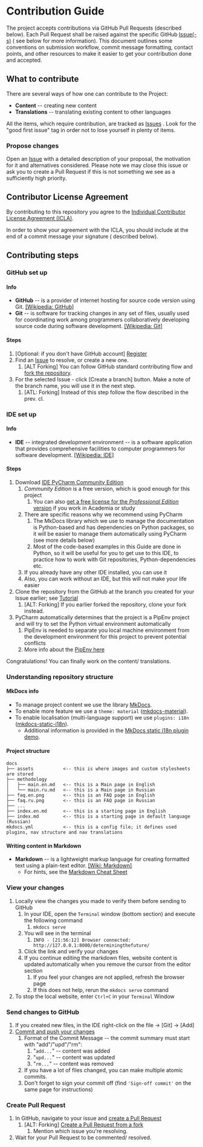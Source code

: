 # Contribution Guide

The project accepts contributions via GitHub Pull Requests (described below). Each Pull Request shall be raised against
the specific
GitHub [Issue(-s)](https://github.com/vgrigoryevsky/determiningthefuture/issues) (
see below for more information). This document outlines some conventions on submission workflow, commit message
formatting, contact points, and other resources to make it easier to get your contribution done and accepted.

## What to contribute

There are several ways of how one can contribute to the Project:

* **Content** -- creating new content
* **Translations** -- translating existing content to other languages

All the items, which require contribution, are tracked
as [Issues](https://github.com/vgrigoryevsky/determiningthefuture/issues)
. Look for the "good first issue" tag in order not to lose yourself in plenty of items.

### Propose changes

Open
an [Issue](https://github.com/vgrigoryevsky/determiningthefuture/issues)
with a detailed description of your proposal, the motivation for it and alternatives considered. Please note we may
close this issue or ask you to create a Pull Request if this is not something we see as a sufficiently high priority.

## Contributor License Agreement

By contributing to this repository you agree to the [Individual Contributor License Agreement (ICLA)](../../about/legal/ICLA.md).

In order to show your agreement with the ICLA, you should include at the end of a commit message your signature (
described below).

## Contributing steps

### GitHub set up

#### Info

* **GitHub** -- is a provider of internet hosting for source code version using
  Git. [[Wikipedia: GitHub]](https://en.wikipedia.org/wiki/GitHub)
* **Git** -- is software for tracking changes in any set of files, usually used for coordinating work among programmers
  collaboratively developing source code during software
  development. [[Wikipedia: Git]](https://en.wikipedia.org/wiki/Git)

#### Steps

1. [Optional: if you don't have GitHub account] [Register](https://github.com/signup)
2. Find
   an [Issue](https://github.com/vgrigoryevsky/determiningthefuture/issues)
   to resolve, or create a new one.
    1. [ALT Forking] You can follow GitHub standard contributing flow
       and [fork the repository](https://docs.github.com/en/get-started/quickstart/contributing-to-projects).
3. For the selected Issue - click [Create a branch] button. Make a note of the branch name, you will use it in the next
   step.
    1. [ATL: Forking] Instead of this step follow the flow described in the prev. cl.

### IDE set up

#### Info

* **IDE** -- integrated development environment -- is a software application that provides comprehensive facilities to
  computer programmers for software
  development. [[Wikipedia: IDE]](https://en.wikipedia.org/wiki/Integrated_development_environment)

#### Steps

1. Download [IDE PyCharm Community Edition](https://www.jetbrains.com/pycharm/download/)
    1. _Community Edition_ is a free version, which is good enough for this project
        1. You can also [get a free license for the _Professional
           Edition_ version](https://www.jetbrains.com/community/education/) if you work in Academia or study
    2. There are specific reasons why we recommend using PyCharm
        1. The MkDocs library which we use to manage the documentation is Python-based and has dependencies on Python
           packages, so it will be easier to manage them automatically using PyCharm (see more details below)
        2. Most of the code-based examples in this Guide are done in Python, so it will be useful for you to get use to
           this IDE, to practice how to work with Git repositories, Python-dependencies etc.
    3. If you already have any other IDE installed, you can use it
    4. Also, you can work without an IDE, but this will not make your life easier
2. Clone the repository from the GitHub at the branch you created for your Issue earlier;
   see [Tutorial](https://blog.jetbrains.com/idea/2020/10/clone-a-project-from-github/)
    1. [ALT: Forking] If you earlier forked the repository, clone your fork instead.
3. PyCharm automatically determines that the project is a PipEnv project and will try to set the Python virtual
   environment automatically
    1. PipEnv is needed to separate you local machine environment from the development environment for this project to
       prevent potential conflicts
    2. More info about the [PipEnv here](https://realpython.com/pipenv-guide/)

Congratulations! You can finally work on the content/ translations.

### Understanding repository structure

#### MkDocs info

* To manage project content we use the library [MkDocs](https://www.mkdocs.org/).
* To enable more feature we use a `theme: material` ([mkdocs-material](https://squidfunk.github.io/mkdocs-material/)).
* To enable localisation (multi-language support) we
  use `plugins: i18n` ([mkdocs-static-i18n](https://github.com/ultrabug/mkdocs-static-i18n)).
    * Additional information is provided in
      the [MkDocs static i18n plugin demo](https://ultrabug.github.io/mkdocs-static-i18n/).

#### Project structure

```
docs
├── assets           <-- this is where images and custom stylesheets are stored
├── methodology
│   ├── main.en.md   <-- this is a Main page in English
│   └── main.ru.md   <-- this is a Main page in Russian
├── faq.en.png       <-- this is an FAQ page in English
├── faq.ru.png       <-- this is an FAQ page in Russian
├── ...
├── index.en.md      <-- this is a starting page in English
├── index.md         <-- this is a starting page in default language (Russian)
mkdocs.yml           <-- this is a config file; it defines used plugins, nav structure and nav translations
```

#### Writing content in Markdown

* **Markdown** -- is a lightweight markup language for creating formatted text using a plain-text
  editor. [[Wiki: Markdown]](https://en.wikipedia.org/wiki/Markdown)
    * For hints, see the [Markdown Cheat Sheet](https://www.markdownguide.org/cheat-sheet)

### View your changes

1. Locally view the changes you made to verify them before sending to GitHub
    1. In your IDE, open the `Terminal` window (bottom section) and execute the following command
        1. `mkdocs serve`
    2. You will see in the terminal
        1. `INFO - [21:56:12] Browser connected: http://127.0.0.1:8000/determiningthefuture/`
    3. Click the link and verify your changes
    4. If you continue editing the markdown files, website content is updated automatically when you remove the cursor
       from the editor section
        1. If you feel your changes are not applied, refresh the browser page
        2. If this does not help, rerun the `mkdocs serve` command
2. To stop the local website, enter `Ctrl+C` in your `Terminal` Window

### Send changes to GitHub

1. If you created new files, in the IDE right-click on the file -> [Git] -> [Add]
2. [Commit and push your changes](https://www.jetbrains.com/help/idea/commit-and-push-changes.html)
    1. Format of the Commit Message -- the commit summary must start with "add"/"upd"/"rm":
        1. "`add...`" -- content was added
        2. "`upd...`" -- content was updated
        3. "`rm...`" -- content was removed
    2. If you have a lot of files changed, you can make multiple atomic commits.
    3. Don't forget to sign your commit off (find `'Sign-off commit'` on the same page for instructions)

### Create Pull Request

1. In GitHub, navigate to your issue
   and [create a Pull Request](https://docs.github.com/en/pull-requests/collaborating-with-pull-requests/proposing-changes-to-your-work-with-pull-requests/creating-a-pull-request)
    1. [ALT: Forking] [Create a Pull Request from a fork](https://docs.github.com/en/pull-requests/collaborating-with-pull-requests/proposing-changes-to-your-work-with-pull-requests/creating-a-pull-request-from-a-fork)
        1. Mention which issue you're resolving.
2. Wait for your Pull Request to be commented/ resolved.
   